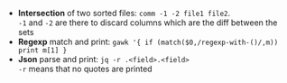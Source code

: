 
* **Intersection** of two sorted files: `comm -1 -2 file1 file2`.  
  `-1` and `-2` are there to discard columns which are the diff between the sets
* **Regexp** match and print: `gawk '{ if (match($0,/regexp-with-()/,m)) print m[1] }`  
* **Json** parse and print: `jq -r .<field>.<field>`  
  `-r` means that no quotes are printed
